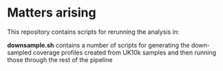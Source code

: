 # Matters arising

This repository contains scripts for rerunning the analysis in: 

**downsample.sh** contains a number of scripts for generating the down-sampled coverage profiles created from UK10k samples and then running those through the rest of the pipeline

